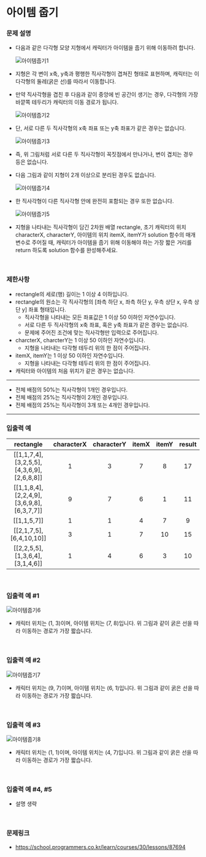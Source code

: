 # 아이템 줍기

### 문제 설명
- 다음과 같은 다각형 모양 지형에서 캐릭터가 아이템을 줍기 위해 이동하려 합니다.

    ![아이템줍기1](../../img/pickUpItem1.png)

- 지형은 각 변이 x축, y축과 평행한 직사각형이 겹쳐진 형태로 표현하며, 캐릭터는 이 다각형의 둘레(굵은 선)를 따라서 이동합니다.
- 만약 직사각형을 겹친 후 다음과 같이 중앙에 빈 공간이 생기는 경우, 다각형의 가장 바깥쪽 테두리가 캐릭터의 이동 경로가 됩니다.

    ![아이템줍기2](../../img/pickUpItem2.png)

- 단, 서로 다른 두 직사각형의 x축 좌표 또는 y축 좌표가 같은 경우는 없습니다.

    ![아이템줍기3](../../img/pickUpItem3.png)

- 즉, 위 그림처럼 서로 다른 두 직사각형이 꼭짓점에서 만나거나, 변이 겹치는 경우 등은 없습니다.
- 다음 그림과 같이 지형이 2개 이상으로 분리된 경우도 없습니다.

    ![아이템줍기4](../../img/pickUpItem4.png)

- 한 직사각형이 다른 직사각형 안에 완전히 포함되는 경우 또한 없습니다.

    ![아이템줍기5](../../img/pickUpItem5.png)

- 지형을 나타내는 직사각형이 담긴 2차원 배열 rectangle, 초기 캐릭터의 위치 characterX, characterY, 아이템의 위치 itemX, itemY가 solution 함수의 매개변수로 주어질 때, 캐릭터가 아이템을 줍기 위해 이동해야 하는 가장 짧은 거리를 return 하도록 solution 함수를 완성해주세요.

<br>

### 제한사항
- rectangle의 세로(행) 길이는 1 이상 4 이하입니다.
- rectangle의 원소는 각 직사각형의 [좌측 하단 x, 좌측 하단 y, 우측 상단 x, 우측 상단 y] 좌표 형태입니다.
    - 직사각형을 나타내는 모든 좌표값은 1 이상 50 이하인 자연수입니다.
    - 서로 다른 두 직사각형의 x축 좌표, 혹은 y축 좌표가 같은 경우는 없습니다.
    - 문제에 주어진 조건에 맞는 직사각형만 입력으로 주어집니다.
- charcterX, charcterY는 1 이상 50 이하인 자연수입니다.
    - 지형을 나타내는 다각형 테두리 위의 한 점이 주어집니다.
- itemX, itemY는 1 이상 50 이하인 자연수입니다.
    - 지형을 나타내는 다각형 테두리 위의 한 점이 주어집니다.
- 캐릭터와 아이템의 처음 위치가 같은 경우는 없습니다.

---

- 전체 배점의 50%는 직사각형이 1개인 경우입니다.
- 전체 배점의 25%는 직사각형이 2개인 경우입니다.
- 전체 배점의 25%는 직사각형이 3개 또는 4개인 경우입니다.

---

### 입출력 예

|rectangle|characterX|characterY|itemX|itemY|result|
|:---------:|:-----:|:-----:|:---:|:---:|:---:|
|[[1,1,7,4],[3,2,5,5],[4,3,6,9],[2,6,8,8]]|1|3|7|8|17|
|[[1,1,8,4],[2,2,4,9],[3,6,9,8],[6,3,7,7]]|9|7|6|1|11|
|[[1,1,5,7]]|1|1|4|7|9|
|[[2,1,7,5],[6,4,10,10]]|3|1|7|10|15|
|[[2,2,5,5],[1,3,6,4],[3,1,4,6]]|1|4|6|3|10|

<br>

### 입출력 예 #1
![아이템줍기6](../../img/pickUpItem6.png)
- 캐릭터 위치는 (1, 3)이며, 아이템 위치는 (7, 8)입니다. 위 그림과 같이 굵은 선을 따라 이동하는 경로가 가장 짧습니다.

<br>

### 입출력 예 #2
![아이템줍기7](../../img/pickUpItem7.png)
- 캐릭터 위치는 (9, 7)이며, 아이템 위치는 (6, 1)입니다. 위 그림과 같이 굵은 선을 따라 이동하는 경로가 가장 짧습니다.

<br>

### 입출력 예 #3
![아이템줍기8](../../img/pickUpItem8.png)
- 캐릭터 위치는 (1, 1)이며, 아이템 위치는 (4, 7)입니다. 위 그림과 같이 굵은 선을 따라 이동하는 경로가 가장 짧습니다.

<br>

### 입출력 예 #4, #5
- 설명 생략

<br>

### 문제링크
- https://school.programmers.co.kr/learn/courses/30/lessons/87694